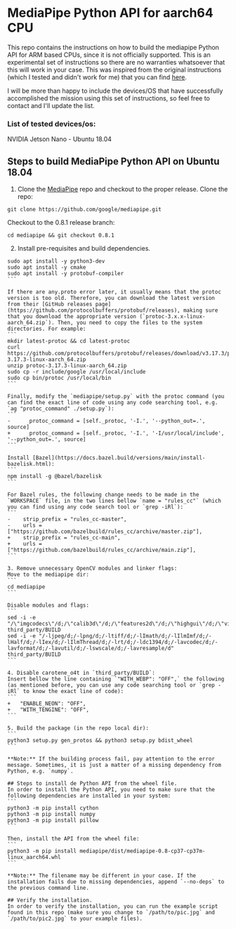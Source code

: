 # MediaPipe Python API for aarch64 CPU

This repo contains the instructions on how to build the mediapipe Python API for ARM based CPUs, since it is not officially supported. This is an experimental set of instructions so there are no warranties whatsoever that this will work in your case. This was inspired from the original instructions (which I tested and didn't work for me) that you can find [here](https://github.com/jiuqiant/mediapipe_python_aarch64).

I will be more than happy to include the devices/OS that have successfully accomplished the mission using this set of instructions, so feel free to contact and I'll update the list.

### List of tested devices/os:
NVIDIA Jetson Nano - Ubuntu 18.04 

## Steps to build MediaPipe Python API on Ubuntu 18.04

1. Clone the [MediaPipe](https://github.com/google/mediapipe) repo and checkout to the proper release. 
Clone the repo:
```
git clone https://github.com/google/mediapipe.git
```

Checkout to the 0.8.1 release branch:
```
cd mediapipe && git checkout 0.8.1
```

2. Install pre-requisites and build dependencies.
````
sudo apt install -y python3-dev
sudo apt install -y cmake
sudo apt install -y protobuf-compiler
```

If there are any.proto error later, it usually means that the protoc version is too old. Therefore, you can download the latest version from their [GitHub releases page](https://github.com/protocolbuffers/protobuf/releases), making sure that you download the appropriate version (`protoc-3.x.x-linux-aarch_64.zip`). Then, you need to copy the files to the system directories. For example:
```
mkdir latest-protoc && cd latest-protoc
curl https://github.com/protocolbuffers/protobuf/releases/download/v3.17.3/protoc-3.17.3-linux-aarch_64.zip
unzip protoc-3.17.3-linux-aarch_64.zip
sudo cp -r include/google /usr/local/include
sudo cp bin/protoc /usr/local/bin
```

Finally, modify the `mediapipe/setup.py` with the protoc command (you can find the exact line of code using any code searching tool, e.g. `ag "protoc_command" ./setup.py`):
```
-      protoc_command = [self._protoc, '-I.', '--python_out=.', source]
+      protoc_command = [self._protoc, '-I.', '-I/usr/local/include', '--python_out=.', source]
``` 

Install [Bazel](https://docs.bazel.build/versions/main/install-bazelisk.html):
```
npm install -g @bazel/bazelisk
```

For Bazel rules, the following change needs to be made in the `WORKSPACE` file, in the two lines bellow `name = "rules_cc"` (which you can find using any code search tool or `grep -iRl`):
```
-    strip_prefix = "rules_cc-master",
-    urls = ["https://github.com/bazelbuild/rules_cc/archive/master.zip"],
+    strip_prefix = "rules_cc-main",
+    urls = ["https://github.com/bazelbuild/rules_cc/archive/main.zip"],
```

3. Remove unnecessary OpenCV modules and linker flags:
Move to the mediapipe dir:
```
cd mediapipe
```

Disable modules and flags:
```
sed -i -e "/\"imgcodecs\"/d;/\"calib3d\"/d;/\"features2d\"/d;/\"highgui\"/d;/\"video\"/d;/\"videoio\"/d" third_party/BUILD
sed -i -e "/-ljpeg/d;/-lpng/d;/-ltiff/d;/-lImath/d;/-lIlmImf/d;/-lHalf/d;/-lIex/d;/-lIlmThread/d;/-lrt/d;/-ldc1394/d;/-lavcodec/d;/-lavformat/d;/-lavutil/d;/-lswscale/d;/-lavresample/d" third_party/BUILD
```

4. Disable carotene_o4t in `third_party/BUILD`:
Insert bellow the line containing `"WITH_WEBP": "OFF",` the following (as mentioned before, you can use any code searching tool or `grep -iRl` to know the exact line of code):
```
+	"ENABLE_NEON": "OFF",
+	"WITH_TENGINE": "OFF",
```

5. Build the package (in the repo local dir): 
```
python3 setup.py gen_protos && python3 setup.py bdist_wheel
```

**Note:** If the building process fail, pay attention to the error message. Sometimes, it is just a matter of a missing dependency from Python, e.g. `numpy`. 

## Steps to install de Python API from the wheel file. 
In order to install the Python API, you need to make sure that the following dependencies are installed in your system:
```
python3 -m pip install cython
python3 -m pip install numpy
python3 -m pip install pillow
```

Then, install the API from the wheel file:
```
python3 -m pip install mediapipe/dist/mediapipe-0.8-cp37-cp37m-linux_aarch64.whl
```

**Note:** The filename may be different in your case. If the installation fails due to missing dependencies, append `--no-deps` to the previous command line.

## Verify the installation. 
In order to verify the installation, you can run the example script found in this repo (make sure you change to `/path/to/pic.jpg` and `/path/to/pic2.jpg` to your example files).
